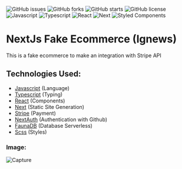 ![GitHub issues](https://img.shields.io/github/issues/programador404/Next_Ignews)
![GitHub forks](https://img.shields.io/github/forks/programador404/Next_Ignews)
![GitHub starts](https://img.shields.io/github/stars/programador404/Next_Ignews)
![GitHub license](https://img.shields.io/github/license/programador404/Next_Ignews)
![Javascript](https://img.shields.io/badge/Javascript-Language-yellow)
![Typescript](https://img.shields.io/badge/Typescript-Language-blue)
![React](https://img.shields.io/badge/React-components-orange)
![Next](https://img.shields.io/badge/Next-StaticPages-pink)
![Styled Components](https://img.shields.io/badge/Scss-Styles-purple)

# NextJs Fake Ecommerce (Ignews)
This is a fake ecommerce to make an integration with Stripe API

## Technologies Used:
- [Javascript](https://developer.mozilla.org/pt-BR/docs/Web/JavaScript) (Language)
- [Typescript](https://www.typescriptlang.org/) (Typing)
- [React](https://pt-br.reactjs.org/) (Components)
- [Next](https://nextjs.org/) (Static Site Generation)
- [Stripe](https://stripe.com/en-br) (Payment)
- [NextAuth](https://next-auth.js.org/) (Authentication with Github)
- [FaunaDB](https://fauna.com/) (Database Serverless)
- [Scss](https://styled-components.com/) (Styles)

### Image:
![Capture](https://user-images.githubusercontent.com/48457700/147422308-e1c3ae41-b2f5-4f42-9e29-3ee0e0d99d38.PNG)
